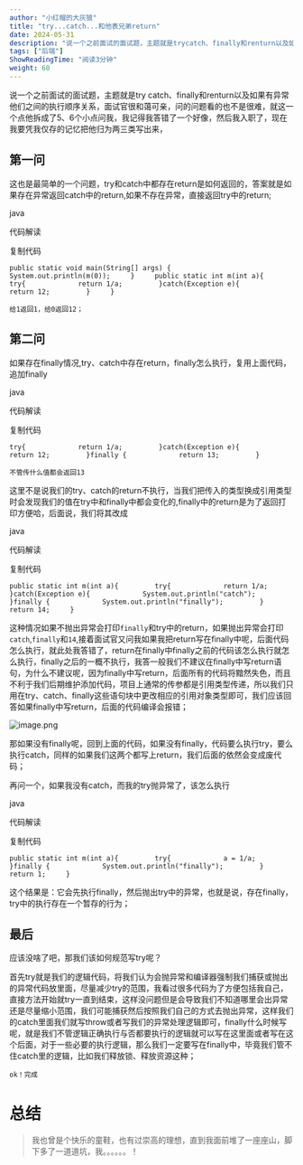 ```yaml
---
author: "小红帽的大灰狼"
title: "try...catch...和他表兄弟return"
date: 2024-05-31
description: "说一个之前面试的面试题，主题就是trycatch、finally和renturn以及如果有异常他们之间的执行顺序关系，面试官很和蔼可亲，问的问题看的也不是很难，就这一个点他拆成了5、6个小点问我，我"
tags: ["后端"]
ShowReadingTime: "阅读3分钟"
weight: 60
---
```

说一个之前面试的面试题，主题就是try catch、finally和renturn以及如果有异常他们之间的执行顺序关系，面试官很和蔼可亲，问的问题看的也不是很难，就这一个点他拆成了5、6个小点问我，我记得我答错了一个好像，然后我入职了，现在我要凭我仅存的记忆把他归为两三类写出来，

第一问
---

这也是最简单的一个问题，try和catch中都存在return是如何返回的，答案就是如果存在异常返回catch中的return,如果不存在异常，直接返回try中的return;

java

 代码解读

复制代码

`public static void main(String[] args) {         System.out.println(m(0));     }     public static int m(int a){         try{             return 1/a;         }catch(Exception e){             return 12;         }     }`

`给1返回1，给0返回12；`

第二问
---

如果存在finally情况,try、catch中存在return，finally怎么执行，复用上面代码，追加finally

java

 代码解读

复制代码

`try{             return 1/a;         }catch(Exception e){             return 12;         }finally {             return 13;         }`

`不管传什么值都会返回13`

这里不是说我们的try、catch的return不执行，当我们把传入的类型换成引用类型时会发现我们的值在try中和finally中都会变化的,finally中的return是为了返回打印方便哈，后面说，我们将其改成

java

 代码解读

复制代码

`public static int m(int a){         try{             return 1/a;         }catch(Exception e){             System.out.println("catch");         }finally {             System.out.println("finally");         }         return 14;     }`

这种情况如果不抛出异常会打印`finally`和try中的return，如果抛出异常会打印`catch`,`finally`和`14`,接着面试官又问我如果我把return写在finally中呢，后面代码怎么执行，就此处我答错了，return在finally中finally之前的代码该怎么执行就怎么执行，finally之后的一概不执行，我答一般我们不建议在finally中写return语句，为什么不建议呢，因为finally中写return，后面所有的代码将黯然失色，而且不利于我们后期维护添加代码，项目上通常的传参都是引用类型传递，所以我们只用在try、catch、finally这些语句块中更改相应的引用对象类型即可，我们应该回答如果finally中写return，后面的代码编译会报错；

![image.png](https://p1-juejin.byteimg.com/tos-cn-i-k3u1fbpfcp/04ad95fdc0e84d1eb68c08e0f2bc8137~tplv-k3u1fbpfcp-jj-mark:3024:0:0:0:q75.awebp#?w=728&h=286&s=23572&e=png&b=2c2c2c)

那如果没有finally呢，回到上面的代码，如果没有finally，代码要么执行try，要么执行catch，同样的如果我们这两个都写上return，我们后面的依然会变成废代码；

再问一个，如果我没有catch，而我的try抛异常了，该怎么执行

java

 代码解读

复制代码

`public static int m(int a){         try{             a = 1/a;         }finally {             System.out.println("finally");         }         return 1;     }`

这个结果是：它会先执行finally，然后抛出try中的异常，也就是说，存在finally，try中的执行存在一个暂存的行为；

最后
--

应该没啥了吧，那我们该如何规范写try呢？

首先try就是我们的逻辑代码，将我们认为会抛异常和编译器强制我们捕获或抛出的异常代码放里面，尽量减少try的范围，我看过很多代码为了方便包括我自己，直接方法开始就try一直到结束，这样没问题但是会导致我们不知道哪里会出异常还是尽量缩小范围，我们可能捕获然后按照我们自己的方式去抛出异常，这样我们的catch里面我们就写throw或者写我们的异常处理逻辑即可，finally什么时候写呢，就是我们不管逻辑正确执行与否都要执行的逻辑就可以写在这里面或者写在这个后面，对于一些必要的执行逻辑，那么我们一定要写在finally中，毕竟我们管不住catch里的逻辑，比如我们释放锁、释放资源这种；

`ok！完成`

总结
==

> 我也曾是个快乐的童鞋，也有过崇高的理想，直到我面前堆了一座座山，脚下多了一道道坑，我。。。。。。！